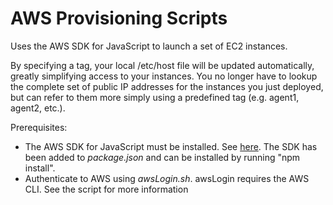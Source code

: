 # AWS Provisioning Scripts

Uses the AWS SDK for JavaScript to launch a set of EC2 instances.

By specifying a tag, your local /etc/host file will be updated automatically, greatly simplifying access to your instances. You no longer have to lookup the complete set of public IP addresses for the instances you just deployed, but can refer to them more simply using a predefined tag (e.g. agent1, agent2, etc.).

Prerequisites: 
- The AWS SDK for JavaScript must be installed. See [here](https://docs.aws.amazon.com/sdk-for-javascript/v2/developer-guide/installing-jssdk.html). The SDK has been added to *package.json* and can be installed by running "npm install". 
- Authenticate to AWS using *awsLogin.sh*. awsLogin requires the AWS CLI. See the script for more information


